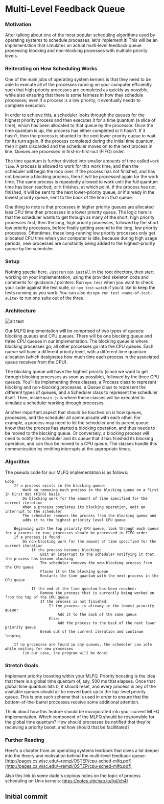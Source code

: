 # Multi-Level Feedback Queue

### Motivation
After talking about one of the most popular scheduling algorithms used by operating systems to schedule processes,
let's implement it! This will be an implementation that simulates an actual multi-level feedback queue processing
blocking and non-blocking processes with multiple priority levels.

### Reiterating on How Scheduling Works
One of the main jobs of operating system kernels is that they need to be able to execute all of the processes 
running on your computer efficiently such that high priority processes are completed as quickly as possible,
while also ensuring that there is some fairness in how they schedule processes; even if a process is a low 
priority, it eventually needs to complete execution.

In order to achieve this, a scheduler looks through the queues for the highest priority process and then executes
it for a time quantum (a slice of time), which has been allocated to that queue by the processor. Once the time
quantum is up, the process has either completed or it hasn't. If it hasn't, then the process is shunted to the
next lower priority queue to wait for its turn again. If the process completed during the initial time quantum,
then it gets discarded and the scheduler moves on to the next process in line.  Queues are processed in
first-in-first-out (FIFO) order.

The time quantum is further divided into smaller amounts of time called `work time`.  A process is allowed to work
for this work time, and then the scheduler will begin the loop over.  If the process has not finished, and has not
become a blocking process, then it will be processed again for the work time.  The same process is repeatedly
allowed to work until the full quantum time has been reached, or it finishes, at which point, if the process has
not finished, it will be sent to the next lower-priority queue, or if already in the lowest priority queue, sent
to the back of the line in that queue.

One thing to note is that processes in higher priority queues are allocated less CPU time than processes in a
lower priority queue. The logic here is that the scheduler wants to get through as many of the short, high
priority processes first, then the long, high priority processes, followed by the short low priority processes,
before finally getting around to the long, low priority processes. Oftentimes, these long-running low priority
processes only get allocated CPU time when your computer is idle, because during high usage periods, new processes
are constantly being added to the highest-priority queue by the scheduler.

### Setup
Nothing special here. Just run `npm install` in the root directory, then start working on your implementation,
using the provided skeleton code and comments for guidance / pointers. Run `npm test` when you want to check 
your code against the test suite, or `npm test:watch` if you'd like to keep the tests running as you work.  You 
can also do `npm run test <name-of-test-suite>` to run one suite out of the three.

### Architecture
![alt text](./assets/mlfq_diagram.png)

Our MLFQ implementation will be comprised of two types of queues: blocking queues and CPU queues. There will be
one blocking queue and three CPU queues in our implementation. The blocking queue is where blocking processes go;
all other processes go into the CPU queues. Each queue will have a different priority level, with a different time
quantum allocation (which designates how much time each process in the associated queue receives from the CPU).

The blocking queue will have the highest priority (since we want to get through blocking processes as soon as 
possible), followed by the three CPU queues. You'll be implementing three classes, a Process class to represent 
blocking and non-blocking processes, a Queue class to represent the different types of queues, and a Scheduler 
class to represent the scheduler itself. Then, inside `main.js` is where these classes will be executed to 
simulate a scheduler working through processes. 

Another important aspect that should be touched on is how queues, processes, and the scheduler all communicate
with each other. For example, a process may need to let the scheduler and its parent queue know that the process
has started a blocking operation, and thus needs to be moved to the blocking queue. Or conversely, a blocking
process will need to notify the scheduler and its queue that it has finished its blocking operation, and can thus
be moved to a CPU queue.  The classes handle this communication by emitting interrupts at the appropriate times.

### Algorithm
The pseudo code for our MLFQ implementation is as follows:
```
Loop:
    If a process exists in the blocking queue:
        Work on removing each process in the blocking queue on a First In First Out (FIFO) basis
        Do blocking work for the amount of time specified for the current iteration 
        When a process completes its blocking operation, emit an interrupt to the scheduler
        The scheduler removes the process from the blocking queue and
        adds it to the highest priority level CPU queue

    Beginning with the top priority CPU queue, look through each queue for a process to run; processes should be processed in FIFO order
    If a process is found:
        Do non-blocking work for the amount of time specified for the current iteration
            If the process becomes blocking:
                Emit an interrupt to the scheduler notifying it that the process has become blocking
                The scheduler removes the now-blocking process from the CPU queue
                Places it on the blocking queue
                Restarts the time quantum with the next process in the CPU queue

            If the end of the time quantum has been reached:
                Remove the process that is currently being worked on from the top of the CPU queue
                If the process is not finished:
                    If the process is already in the lowest priority queue:
                        Add it to the back of the same queue
                    Else:
                        Add the process to the back of the next lower priority queue
                Break out of the current iteration and continue looping
            
    If no processes are found in any queues, the scheduler can idle while waiting for new processes
        (in our case, the program will be done)
```

### Stretch Goals
Implement priority boosting within your MLFQ. Priority boosting is the idea that there is a global time quantum of,
say, 500 ms that elapses. Once that global time quantum hits 0, it should reset, and every process in any of the 
available queues should all be moved back up to the top-level priority queue. This is one such scheme that is 
used in order to ensure that the bottom-of-the-barrel processes receive some additional attention. 

Think about how this feature should be incorporated into your current MLFQ implementation. Which component of the 
MLFQ should be responsible for the global time quantum? How should processes be notified that they're recieving
a priority boost, and how should that be facillitated?

### Further Reading
Here's a chapter from an operating systems textbook that dives a lot deeper into the theory and motivation behind 
the multi-level feedback queue:
[http://pages.cs.wisc.edu/~remzi/OSTEP/cpu-sched-mlfq.pdf](http://pages.cs.wisc.edu/~remzi/OSTEP/cpu-sched-mlfq.pdf)

Also this link to some dude's copious notes on the topic of process scheduling on Unix kernels: https://notes.shichao.io/lkd/ch4/

## Initial commit